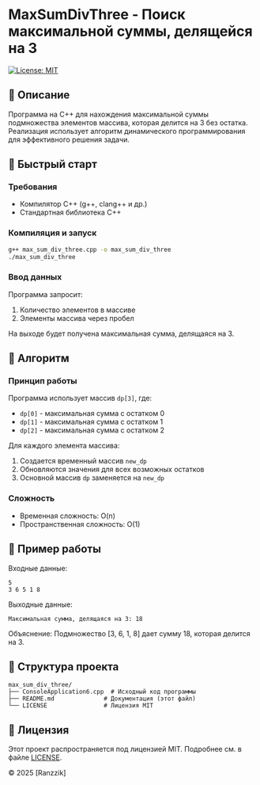 # MaxSumDivThree - Поиск максимальной суммы, делящейся на 3

[![License: MIT](https://img.shields.io/badge/License-MIT-yellow.svg)](https://opensource.org/licenses/MIT)

## 📝 Описание
Программа на C++ для нахождения максимальной суммы подмножества элементов массива, которая делится на 3 без остатка. Реализация использует алгоритм динамического программирования для эффективного решения задачи.

## 🚀 Быстрый старт

### Требования
- Компилятор C++ (g++, clang++ и др.)
- Стандартная библиотека C++

### Компиляция и запуск
```bash
g++ max_sum_div_three.cpp -o max_sum_div_three
./max_sum_div_three
```

### Ввод данных
Программа запросит:
1. Количество элементов в массиве
2. Элементы массива через пробел

На выходе будет получена максимальная сумма, делящаяся на 3.

## 🧠 Алгоритм
### Принцип работы
Программа использует массив `dp[3]`, где:
- `dp[0]` - максимальная сумма с остатком 0
- `dp[1]` - максимальная сумма с остатком 1
- `dp[2]` - максимальная сумма с остатком 2

Для каждого элемента массива:
1. Создается временный массив `new_dp`
2. Обновляются значения для всех возможных остатков
3. Основной массив `dp` заменяется на `new_dp`

### Сложность
- Временная сложность: O(n)
- Пространственная сложность: O(1)

## 📌 Пример работы
Входные данные:
```
5
3 6 5 1 8
```

Выходные данные:
```
Максимальная сумма, делящаяся на 3: 18
```

Объяснение: Подмножество [3, 6, 1, 8] дает сумму 18, которая делится на 3.

## 📂 Структура проекта
```
max_sum_div_three/
├── ConsoleApplication6.cpp  # Исходный код программы
├── README.md              # Документация (этот файл)
└── LICENSE                # Лицензия MIT
```
## 🪪 Лицензия
Этот проект распространяется под лицензией MIT. Подробнее см. в файле [LICENSE](LICENSE).

© 2025 [Ranzzik]